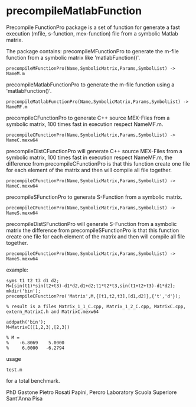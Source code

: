 precompileMatlabFunction
========================
Precompile FunctionPro package
is a set of function for generate a fast execution (mfile, s-function, mex-function) file from a symbolic Matlab matrix.

The package contains:
precompileMFunctionPro to generate the m-file function from a symbolic matrix like 'matlabFunction()'.
	
	precompileMFunctionPro(Name,SymbolicMatrix,Params,SymbolList) -> NameM.m


precompileMatlabFunctionPro to generate the m-file function using a 'matlabFunction()'.
	
	precompileMatlabFunctionPro(Name,SymbolicMatrix,Params,SymbolList) -> NameMF.m

precompileCFunctionPro to generate C++ source MEX-Files from a symbolic matrix, 100 times fast in execution respect NameMF.m.
	
	precompileCFunctionPro(Name,SymbolicMatrix,Params,SymbolList) -> NameC.mexw64

precompileDistCFunctionPro will generate C++ source MEX-Files from a symbolic matrix, 100 times fast in execution respect NameMF.m, the difference from precompileCFunctionPro is that this function create one file for each element of the matrix and then will compile all file together.
	
	precompileCFunctionPro(Name,SymbolicMatrix,Params,SymbolList) -> NameC.mexw64

precompileSFunctionPro to generate S-Function from a symbolic matrix.
	
	precompileCFunctionPro(Name,SymbolicMatrix,Params,SymbolList) -> NameS.mexw64

precompileDistSFunctionPro will generate S-Function from a symbolic matrix the difference from precompileSFunctionPro is that this function create one file for each element of the matrix and then will compile all file together.
	
	precompileCFunctionPro(Name,SymbolicMatrix,Params,SymbolList) -> NameS.mexw64


example:

	syms t1 t2 t3 d1 d2;
	M=[sin(t1)*sin(t2+t3)-d1*d2,d1+d2;t1*t2*t3,sin(t1+t2+t3)-d1*d2];
	mkdir('bin');
	precompileCFunctionPro('Matrix',M,{[t1,t2,t3],[d1,d2]},{'t','d'});

	% result is a files Matrix_1_1_C.cpp, Matrix_1_2_C.cpp, MatrixC.cpp, extern_MatrixC.h and MatrixC.mexw64
   
	addpath('bin');
	M=MatrixC([1,2,3],[2,3])
	
	% M =
	%    -6.8069    5.0000
	%     6.0000   -6.2794  

usage 

	test.m 
	
for a total benchmark.

PhD Gastone Pietro Rosati Papini, Percro Laboratory Scuola Superiore Sant'Anna Pisa 

